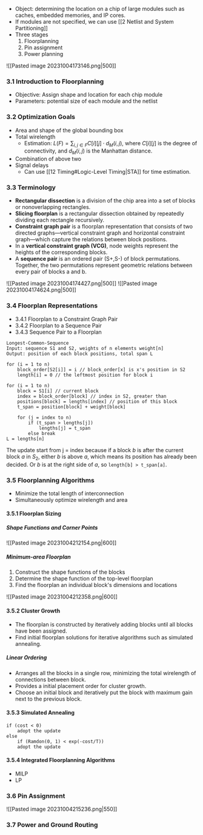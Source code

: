 * Object: determining the location on a chip of large modules such as caches, embedded memories, and IP cores.
* If modules are not specified, we can use [[2 Netlist and System Partitioning]]
* Three stages
	1. Floorplanning
	2. Pin assignment
	3. Power planning

![[Pasted image 20231004173146.png|500]]
### 3.1 Introduction to Floorplanning

* Objective: Assign shape and location for each chip module
* Parameters: potential size of each module and the netlist

### 3.2 Optimization Goals

* Area and shape of the global bounding box
* Total wirelength
	* Estimation: $L(F) = \sum_{i, j \in F}C[i][j]\cdot d_M(i, j)$, where $C[i][j]$ is the degree of connectivity, and $d_M(i, j)$ is the Manhattan distance.
* Combination of above two
* Signal delays
	* Can use [[12 Timing#Logic-Level Timing|STA]] for time estimation.

### 3.3 Terminology

* **Rectangular dissection** is a division of the chip area into a set of blocks or nonoverlapping rectangles.
* **Slicing floorplan** is a rectangular dissection obtained by repeatedly dividing each rectangle recursively.
* **Constraint graph pair** is a floorplan representation that consists of two directed graphs—vertical constraint graph and horizontal constraint graph—which capture the relations between block positions.
* In a **vertical constraint graph (VCG)**, node weights represent the heights of the corresponding blocks.
* A **sequence pair** is an ordered pair (S+,S-) of block permutations. Together, the two permutations represent geometric relations between every pair of blocks a and b.

![[Pasted image 20231004174427.png|500]]
![[Pasted image 20231004174624.png|500]]

### 3.4 Floorplan Representations

* 3.4.1 Floorplan to a Constraint Graph Pair
* 3.4.2 Floorplan to a Sequence Pair
* 3.4.3 Sequence Pair to a Floorplan

```algorithm
Longest-Common-Sequence
Input: sequence S1 and S2, weights of n elements weight[n]
Output: position of each block positions, total span L

for (i = 1 to n)
	block_order[S2[i]] = i // block_order[x] is x's position in S2
	length[i] = 0 // the leftmost position for block i

for (i = 1 to n)
	block = S1[i] // current block
	index = block_order[block] // index in S2, greater than 
	positions[block] = lengths[index] // position of this block
	t_span = position[block] + weight[block]

	for (j = index to n)
		if (t_span > lengths[j])
			lengths[j] = t_span
		else break
L = lengths[n]
```

The update start from j = index because if a block $b$ is after the current block $a$ in $S_2$, either $b$ is above $a$, which means its position has already been decided. Or $b$ is at the right side of $a$, so `length[b] > t_span[a]`.

### 3.5 Floorplanning Algorithms

* Minimize the total length of interconnection
* Simultaneously optimize wirelength and area

#### 3.5.1 Floorplan Sizing

##### Shape Functions and Corner Points

![[Pasted image 20231004212154.png|600]]

##### Minimum-area Floorplan

1. Construct the shape functions of the blocks
2. Determine the shape function of the top-level floorplan
3. Find the floorplan an individual block's dimensions and locations

![[Pasted image 20231004212358.png|600]]

#### 3.5.2 Cluster Growth

 * The floorplan is constructed by iteratively adding blocks until all blocks have been assigned.
 * Find initial floorplan solutions for iterative algorithms such as simulated annealing.

##### Linear Ordering

* Arranges all the blocks in a single row, minimizing the total wirelength of connections between block.
* Provides a initial placement order for cluster growth.
* Choose an initial block and iteratively put the block with maximum gain next to the previous block.

#### 3.5.3 Simulated Annealing

```algorithm
if (cost < 0)
	adopt the update
else
	if (Ramdon(0, 1) < exp(-cost/T))
	adopt the update
```

#### 3.5.4 Integrated Floorplanning Algorithms

* MILP
* LP

### 3.6 Pin Assignment

![[Pasted image 20231004215236.png|550]]

### 3.7 Power and Ground Routing

